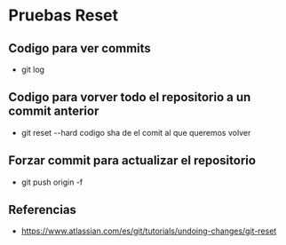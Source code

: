 # Pruebas Reset
## Codigo para ver commits
- git log
## Codigo para vorver todo el repositorio a un commit anterior
- git reset --hard codigo sha de el comit al que queremos volver
## Forzar commit para actualizar el repositorio
- git push origin -f
## Referencias
- https://www.atlassian.com/es/git/tutorials/undoing-changes/git-reset
